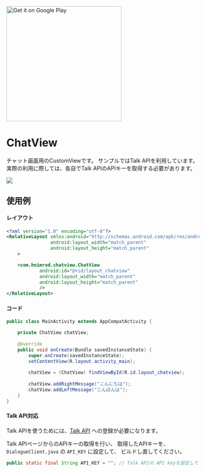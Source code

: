 <a href='https://play.google.com/store/apps/details?id=com.hnimrod.chatviewapp&utm_source=github'><img alt='Get it on Google Play' src='https://play.google.com/intl/ja/badges/static/images/badges/en_badge_web_generic.png' width='300'/></a>

# ChatView

チャット画面用のCustomViewです。
サンプルではTalk APIを利用しています。
実際の利用に際しては、各自でTalk APIのAPIキーを取得する必要があります。

![](image/screen.png)


## 使用例


#### レイアウト

```activity_main.xml
<?xml version="1.0" encoding="utf-8"?>
<RelativeLayout xmlns:android="http://schemas.android.com/apk/res/android"
                android:layout_width="match_parent"
                android:layout_height="match_parent"
    >

    <com.hnimrod.chatview.ChatView
            android:id="@+id/layout_chatview"
            android:layout_width="match_parent"
            android:layout_height="match_parent"
            />
</RelativeLayout>
```

#### コード

```MainActivity.java
public class MainActivity extends AppCompatActivity {

    private ChatView chatView;
    
    @Override
    public void onCreate(Bundle savedInstanceState) {
        super.onCreate(savedInstanceState);
        setContentView(R.layout.activity_main);
        
        chatView = (ChatView) findViewById(R.id.layout_chatview);
        
        chatView.addRightMessage("こんにちは");
        chatView.addLeftMessage("こんばんは");
    }        
}
```


#### Talk API対応

Talk APIを使うためには、[Talk API](https://a3rt.recruit-tech.co.jp/product/talkAPI/) への登録が必要になります。

Talk APIページからのAPIキーの取得を行い、
取得したAPIキーを、`DialogueClient.java` の `API_KEY` に設定して、
ビルドし直してください。

```DialogueClient.java
public static final String API_KEY = ""; // Talk APIの API keyを設定してください
```
